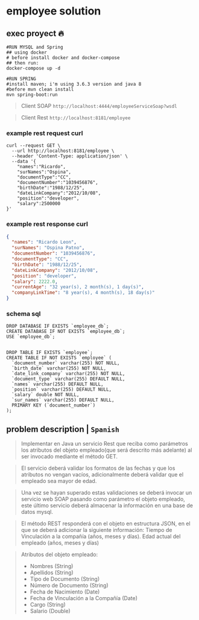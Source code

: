 # employee solution

## exec proyect 🔥

```shell
#RUN MYSQL and Spring
## using docker
# before install docker and docker-compose
## then run:
docker-compose up -d

#RUN SPRING 
#install maven; i'm using 3.6.3 version and java 8
#before mvn clean install
mvn spring-boot:run
```

> Client SOAP
`http://localhost:4444/employeeServiceSoap?wsdl`

> Client Rest
`http://localhost:8181/employee`

### example rest request curl

```shell
curl --request GET \
  --url http://localhost:8181/employee \
  --header 'Content-Type: application/json' \
  --data '{
	"names":"Ricardo",
	"surNames":"Ospina",
	"documentType":"CC",
	"documentNumber":"1039456876",
	"birthDate":"1988/12/25",
	"dateLinkCompany":"2012/10/08",
	"position":"developer",
	"salary":2500000
}'
```

### example rest response curl

```json
{
  "names": "Ricardo Leon",
  "surNames": "Ospina Patno",
  "documentNumber": "1039456876",
  "documentType": "CC",
  "birthDate": "1988/12/25",
  "dateLinkCompany": "2012/10/08",
  "position": "developer",
  "salary": 2222.0,
  "currentAge": "32 year(s), 2 month(s), 1 day(s)",
  "companyLinkTime": "8 year(s), 4 month(s), 18 day(s)"
}
```

### schema sql

```roomsql
DROP DATABASE IF EXISTS `employee_db`;
CREATE DATABASE IF NOT EXISTS `employee_db`; 
USE `employee_db`;


DROP TABLE IF EXISTS `employee`;
CREATE TABLE IF NOT EXISTS `employee` (
  `document_number` varchar(255) NOT NULL,
  `birth_date` varchar(255) NOT NULL,
  `date_link_company` varchar(255) NOT NULL,
  `document_type` varchar(255) DEFAULT NULL,
  `names` varchar(255) DEFAULT NULL,
  `position` varchar(255) DEFAULT NULL,
  `salary` double NOT NULL,
  `sur_names` varchar(255) DEFAULT NULL,
  PRIMARY KEY (`document_number`)
);
```

## problem description | `Spanish`

> Implementar en Java un servicio Rest que reciba como parámetros los atributos del objeto empleado(que será descrito más adelante) al ser invocado mediante el método GET.

> El servicio deberá validar los formatos de las fechas y que los atributos no vengan vacíos, adicionalmente deberá validar que el empleado sea mayor de edad.

> Una vez se hayan superado estas validaciones se deberá invocar un servicio web SOAP pasando como parámetro el objeto empleado, este último servicio deberá almacenar la información en una base de datos mysql.

> El método REST responderá con el objeto en estructura JSON, en el que se deberá adicionar la siguiente información:
Tiempo de Vinculación a la compañía (años, meses y días). Edad actual del empleado (años, meses y días)

> Atributos del objeto empleado:
>- Nombres (String)
>- Apellidos (String)
>- Tipo de Documento (String)
>- Número de Documento (String)
>- Fecha de Nacimiento (Date)
>- Fecha de Vinculación a la Compañía (Date)
>- Cargo (String)
>- Salario (Double)
